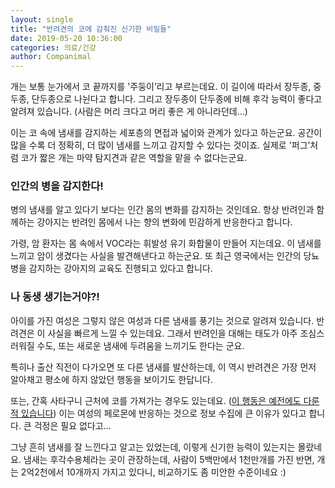 ```yaml
---
layout: single
title: "반려견의 코에 감춰진 신기한 비밀들"
date: 2019-05-20 10:36:00
categories: 의료/건강
author: Companimal
---
```


개는 보통 눈가에서 코 끝까지를 '주둥이’리고 부르는데요. 이 길이에 따라서 장두종, 중두종, 단두종으로 나뉜다고 합니다. 그리고 장두종이 단두종에 비해 후각 능력이 좋다고 알려져 있습니다. (사람은 머리 크다고 머리 좋은 게 아니라던데…)

이는 코 속에 냄새를 감지하는 세포층의 면접과 넓이와 관계가 있다고 하는군요. 공간이 많을 수록 더 정확히, 더 많이 냄새를 느끼고 감지할 수 있다는 것이죠. 실제로 '퍼그’처럼 코가 짧은 개는 마약 탐지견과 같은 역할을 맡을 수 없다는군요.

### 인간의 병을 감지한다!

병의 냄새를 알고 있다기 보다는 인간 몸의 변화를 감지하는 것인데요. 항상 반려인과 함께하는 강아지는 반려인 몸에서 나는 향의 변화에 민감하게 반응한다고 합니다.

가령, 암 환자는 몸 속에서 VOC라는 휘발성 유기 화합물이 만들어 지는데요. 이 냄새를 느끼고 암이 생겼다는 사실을 발견해낸다고 하는군요. 또 최근 영국에서는 인간의 당뇨병을 감지하는 강아지의 교육도 진행되고 있다고 합니다.

### 나 동생 생기는거야?!

아이를 가진 여성은 그렇지 않은 여성과 다른 냄새를 풍기는 것으로 알려져 있습니다. 반려견은 이 사실을 빠르게 느낄 수 있는데요. 그래서 반려인을 대해는 태도가 아주 조심스러워질 수도, 또는 새로운 냄새에 두려움을 느끼기도 한다는 군요.

특히나 출산 직전이 다가오면 또 다른 냄새를 발산하는데, 이 역시 반려견은 가장 먼저 알아채고 평소에 하지 않았던 행동을 보이기도 한답니다.

또는, 간혹 사타구니 근처에 코를 가져가는 경우도 있는데요. ([이 행동은 예전에도 다룬 적 있습니다](https://story.holapet.com/9184)) 이는 여성의 페로몬에 반응하는 것으로 정보 수집에 큰 이유가 있다고 합니다. 큰 걱정은 필요 없다고…

그냥 흔히 냄새를 잘 느낀다고 알고는 있었는데, 이렇게 신기한 능력이 있는지는 몰랐네요. 냄새는 후각수용체라는 곳이 관장하는데, 사람이 5백만에서 1천만개를 가진 반면, 개는 2억2천에서 10개까지 가지고 있다니, 비교하기도 좀 미안한 수준이네요 :)
